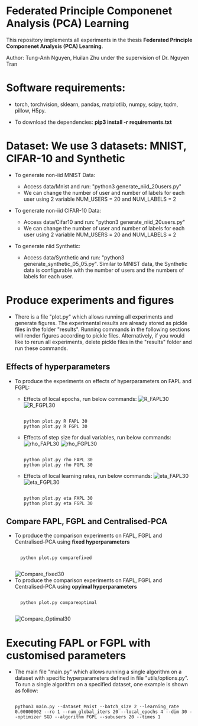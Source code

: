# Federated Principle Componenet Analysis (PCA) Learning

This repository implements all experiments in the thesis **Federated Principle Componenet Analysis (PCA) Learning**.
  
Author: Tung-Anh Nguyen, Huilan Zhu under the supervision of Dr. Nguyen Tran

# Software requirements:
- torch, torchvision, sklearn, pandas, matplotlib, numpy, scipy, tqdm, pillow, H5py.

- To download the dependencies: **pip3 install -r requirements.txt**
  
# Dataset: We use 3 datasets: MNIST, CIFAR-10 and Synthetic
- To generate non-iid MNIST Data: 
  - Access data/Mnist and run: "python3 generate_niid_20users.py"
  - We can change the number of user and number of labels for each user using 2 variable NUM_USERS = 20 and NUM_LABELS = 2

- To generate non-iid CIFAR-10 Data: 
    - Access data/Cifar10 and run: "python3 generate_niid_20users.py"
    - We can change the number of user and number of labels for each user using 2 variable NUM_USERS = 20 and NUM_LABELS = 2
- To generate niid Synthetic:
  - Access data/Synthetic and run: "python3 generate_synthetic_05_05.py". Similar to MNIST data, the Synthetic data is configurable with the number of users and the numbers of labels for each user.

# Produce experiments and figures

- There is a file "plot.py" which allows running all experiments and generate figures. The experimental results are already stored as pickle files in the folder "results". Running commands in the following sections will render figures according to pickle files. Alternatively, if you would like to rerun all experiments, delete pickle files in the "results" folder and run these commands. 


## Effects of hyperparameters
- To produce the experiments on effects of hyperparameters on FAPL and FGPL:

  - Effects of local epochs, run below commands:
  ![R_FAPL30](https://user-images.githubusercontent.com/49133012/147864147-ac9a7e23-5d3b-40c5-8887-1c02ec1bbe54.png)
  ![R_FGPL30](https://user-images.githubusercontent.com/49133012/147864148-1a3d761b-c7bf-4662-8594-7715c4f631fd.png)


    <pre><code>
    python plot.py R FAPL 30 
    python plot.py R FGPL 30
    </code></pre>
  - Effects of step size for dual variables, run below commands:
  ![rho_FAPL30](https://user-images.githubusercontent.com/49133012/147864163-dbca6de0-8c61-426c-b7ab-68ce99a09012.png)
  ![rho_FGPL30](https://user-images.githubusercontent.com/49133012/147864164-7eaaa3ed-80ea-4103-a4b7-09d3d2bdc5ce.png)

    <pre><code>
    python plot.py rho FAPL 30 
    python plot.py rho FGPL 30
    </code></pre>
  - Effects of local learning rates, run below commands:
  ![eta_FAPL30](https://user-images.githubusercontent.com/49133012/147864179-1a9ac552-7dfe-4f7d-b3f1-913b5cb7463c.png)
  ![eta_FGPL30](https://user-images.githubusercontent.com/49133012/147864178-704e7479-e3e6-4c89-9a94-e819f1820e05.png)
    <pre><code>
    python plot.py eta FAPL 30 
    python plot.py eta FGPL 30
    </code></pre>
## Compare FAPL, FGPL and Centralised-PCA
- To produce the comparison experiments on FAPL, FGPL and Centralised-PCA using **fixed hyperparameters**
    <pre><code>
    python plot.py comparefixed
    </code></pre>
    ![Compare_fixed30](https://user-images.githubusercontent.com/49133012/147864060-d7d14993-4dfe-42a4-9d85-906354d7ae1e.png)
- To produce the comparison experiments on FAPL, FGPL and Centralised-PCA using **opyimal hyperparameters**
    <pre><code>
    python plot.py compareoptimal
    </code></pre>
    ![Compare_Optimal30](https://user-images.githubusercontent.com/49133012/147864142-e40c209e-82a5-40ed-bf8a-6843fe6d5386.png)


# Executing FAPL or FGPL with customised parameters
  - The main file "main.py" which allows running a single algorithm on a dataset with specific hyperparameters defined in file "utils/options.py". To run a single algorithm on a specified dataset, one example is shown as follow: 
    <pre><code>
    python3 main.py --dataset Mnist --batch_size 2 --learning_rate 0.00000002 --ro 1 --num_global_iters 20 --local_epochs 4 --dim 30 --optimizer SGD --algorithm FGPL --subusers 20 --times 1
    </code></pre>
    
  

